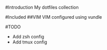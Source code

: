 #Introduction
My dotfiles collection

#Included
##VIM
VIM configured using vundle

#TODO
- Add zsh config
- Add tmux config